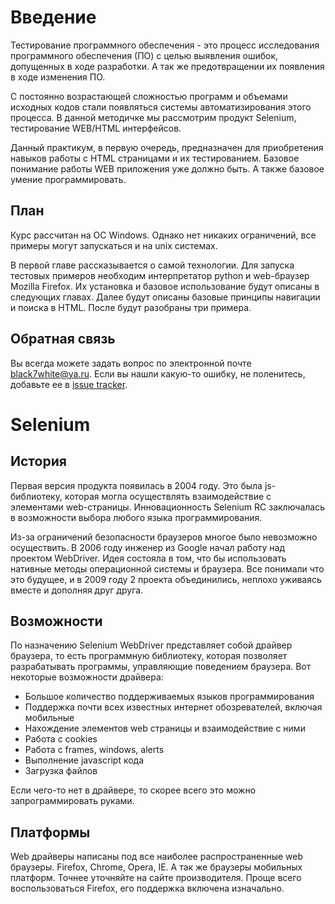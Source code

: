 Введение
========

Тестирование программного обеспечения - это процесс исследования программного обеспечения (ПО)
с целью выявления ошибок, допущенных в ходе разработки. А так же предотвращении их появления в ходе изменения ПО.

С постоянно возрастающей сложностью программ и объемами исходных кодов
стали появляться системы автоматизирования этого процесса.
В данной методичке мы рассмотрим продукт Selenium, тестирование WEB/HTML интерфейсов.

Данный практикум, в первую очередь, предназначен для приобретения навыков работы с HTML страницами и их тестированием.
Базовое понимание работы WEB приложения уже должно быть. А также базовое умение программировать.

План
----

Курс рассчитан на ОС Windows. Однако нет никаких ограничений, все примеры могут запускаться и на unix системах.

В первой главе рассказывается о самой технологии.
Для запуска тестовых примеров необходим интерпретатор python и web-браузер Mozilla Firefox.
Их установка и базовое использование будут описаны в следующих главах.
Далее будут описаны базовые принципы навигации и поиска в HTML. После будут разобраны три примера.

Обратная связь
---------------

Вы всегда можете задать вопрос по электронной почте [black7white@ya.ru](mailto:black7white@ya.ru).
Если вы нашли какую-то ошибку, не поленитесь, добавьте ее в [issue tracker](https://bitbucket.org/B7W/seleniumhowto/issues?status=new&status=open).


Selenium
========

История
-------

Первая версия продукта появилась в 2004 году. Это была js-библиотеку,
которая могла осуществлять взаимодействие с элементами web-страницы.
Инновационность Selenium RC заключалась в возможности выбора любого языка программирования.

Из-за ограничений безопасности браузеров многое было невозможно осуществить.
В 2006 году инженер из Google начал работу над проектом WebDriver.
Идея состояла в том, что бы использовать нативные методы операционной системы и браузера.
Все понимали что это будущее, и в 2009 году 2 проекта объединились, неплохо уживаясь вместе и дополняя друг друга.


Возможности
-----------

По назначению Selenium WebDriver представляет собой драйвер браузера,
то есть программную библиотеку, которая позволяет разрабатывать программы, управляющие поведением браузера.
Вот некоторые возможности драйвера:

 * Большое количество поддерживаемых языков программирования
 * Поддержка почти всех известных интернет обозревателей, включая мобильные
 * Нахождение элементов web страницы и взаимодействие с ними
 * Работа с cookies
 * Работа с frames, windows, alerts
 * Выполнение javascript кода
 * Загрузка файлов

Если чего-то нет в драйвере, то скорее всего это можно запрограммировать руками.


Платформы
---------

Web драйверы написаны под все наиболее распространенные web браузеры.
Firefox, Chrome, Opera, IE. А так же браузеры мобильных платформ.
Точнее уточняйте на сайте производителя. Проще всего воспользоваться Firefox, его поддержка включена изначально.